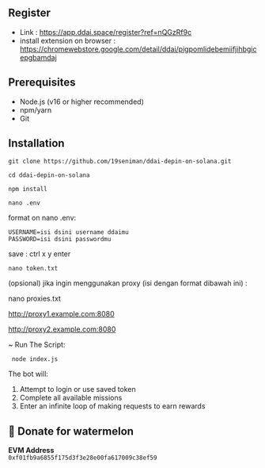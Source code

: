 
## Register
- Link :  https://app.ddai.space/register?ref=nQGzRf9c
- install extension on browser : https://chromewebstore.google.com/detail/ddai/pigpomlidebemiifjihbgicepgbamdaj

## Prerequisites

- Node.js (v16 or higher recommended)
- npm/yarn
- Git

## Installation
```
git clone https://github.com/19seniman/ddai-depin-on-solana.git
```   
``` 
cd ddai-depin-on-solana
```
```
npm install
```
```
nano .env
```
format on nano .env:
```
USERNAME=isi dsini username ddaimu
PASSWORD=isi dsini passwordmu
```
save : ctrl x y enter

```
nano token.txt
```
(opsional) jika ingin menggunakan proxy (isi dengan format dibawah ini) : 

nano  proxies.txt

http://proxy1.example.com:8080

http://proxy2.example.com:8080

~ Run The Script:
```
 node index.js
```

The bot will:
1. Attempt to login or use saved token
2. Complete all available missions
3. Enter an infinite loop of making requests to earn rewards

##  🍉 Donate for  watermelon

**EVM Address**  
`0xf01fb9a6855f175d3f3e28e00fa617009c38ef59`



